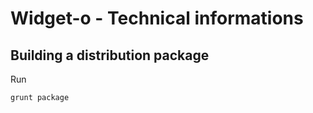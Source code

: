 # Widget-o - Technical informations

## Building a distribution package
Run
```bash
grunt package
```
